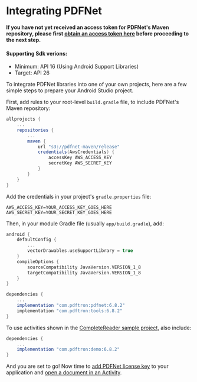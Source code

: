 # Integrating PDFNet

**If you have not yet received an access token for PDFNet's Maven repository, please first [obtain an access token here](https://www.pdftron.com/pdfnet/mobile/request_trial.html) before proceeding to the next step.**

#### Supporting Sdk verions:

- Minimum: API 16 (Using Android Support Libraries)
- Target: API 26

To integrate PDFNet libraries into one of your own projects, here are a few simple steps to prepare your Android Studio project.

First, add rules to your root-level `build.gradle` file, to include PDFNet's Maven repository:

```groovy
allprojects {
    ...
    repositories {
        ...
        maven {
            url "s3://pdfnet-maven/release"
            credentials(AwsCredentials) {
                accessKey AWS_ACCESS_KEY
                secretKey AWS_SECRET_KEY
            }
        }
    }
}
```

Add the credentials in your project's `gradle.properties` file:

```
AWS_ACCESS_KEY=YOUR_ACCESS_KEY_GOES_HERE
AWS_SECRET_KEY=YOUR_SECRET_KEY_GOES_HERE
```

Then, in your module Gradle file (usually `app/build.gradle`), add:

```groovy
android {
    defaultConfig {
        ...
        vectorDrawables.useSupportLibrary = true
    }
    compileOptions {
        sourceCompatibility JavaVersion.VERSION_1_8
        targetCompatibility JavaVersion.VERSION_1_8
    }
}

dependencies {
    ...
    implementation "com.pdftron:pdfnet:6.8.2"
    implementation "com.pdftron:tools:6.8.2"
}
```

To use activities shown in the [CompleteReader sample project](/android/guides/getting-started/try-demo), also include:

```groovy
dependencies {
    ...
    implementation "com.pdftron:demo:6.8.2"
}
```

And you are set to go! Now time to [add PDFNet license key](/android/guides/getting-started/add-license) to your application and [open a document in an Activity](/android/guides/getting-started/using-activity).

